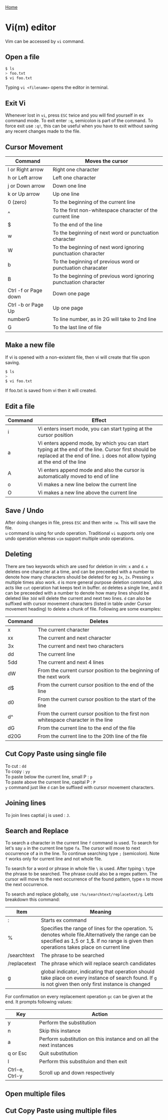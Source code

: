 [Home](/index.html "Home")  

# Vi(m) editor  

Vim can be accessed by `vi` command.

## Open a file  

```bash  
$ ls
> foo.txt
$ vi foo.txt
```  
Typing `vi <filename>` opens the editor in terminal.  

## Exit Vi  

Whenever lost in `vi`, press `ESC` twice and you will find yourself in ex command mode. To exit enter `:q`, semicolon is part of the command. To force exit use `:q!`, this can be useful when you have to exit without saving any recent changes made to the file.  

## Cursor Movement  

|Command| Moves the cursor|
|-------|----------------|
| l or Right arrow | Right one character |
| h or Left arrow | Left one character |
| j or Down arrow | Down one line |
| k or Up arrow | Up one line |
| 0 (zero) | To the beginning of the current line |
| ^ | To the first non-whitespace character of the current line |
| $ | To the end of the line |
| w | To the beginning of next word or punctuation character |
| W | To the beginning of next word ignoring punctuation character |
| b | To the beginning of previous word or punctuation characater |
| B | To the beginning of previous word ignoring punctuation character | 
| Ctrl -f or Page down | Down one page | 
| Ctrl -b or Page Up | Up one page | 
| numberG | To line number, as in 2G will take to 2nd line |
| G | To the last line of file|  

## Make a new file  

If vi is opened with a non-existent file, then vi will create that file upon saving.

```bash
$ ls
> 
$ vi foo.txt
```
If foo.txt is saved from vi then it will created.  

## Edit a file  

|Command|Effect|
|-------|------|
| i | Vi enters insert mode, you can start typing at the cursor position |
| a | Vi enters append mode, by which you can start typing at the end of the line. Cursor first should be replaced at the end of line.  `i` does not allow typing at the end of the line |
| A | Vi enters append mode and also the cursor is automatically moved to end of line |
| o | Vi makes a new line below the current line |
| O | Vi makes a new line above the current line |  

## Save / Undo  

After doing changes in file, press `ESC` and then write `:w`. This will save the file.  
`u` command is using for undo operation. Traditional `vi` supports only one undo operation whereas `vim` support multiple undo operations.  

## Deleting  

There are two keywords which are used for deletion in vim: `x` and `d`. `x` deletes one character at a time, and can be preceeded with a number to denote how many characters should be deleted for eg `3x`, `2x`. Pressing `x` multiple times also work. `d` is more general purpose deletion command, also acts like `cut` operation hat keeps text in buffer. `dd` deletes a single line, and it can be preceeded with a number to denote how many lines should be deleted like `3dd` will delete the current and next two lines. `d` can also be suffixed with cursor movement characters (listed in table under Cursor movement heading) to delete a chunk of file. Following are some examples:  

| Command | Deletes |
|---------|---------|
| x | The current character |
| xx | The current and next character |
| 3x | The current and next two characters |
| dd | The current line |
| 5dd | The current and next 4 lines |
| dW | From the current cursor position to the beginning of the next work |
| d$ | From the current cursor position to the end of the line |
| d0 | From the current cursor position to the start of the line |
| d^ | From the current cursor position to the first non whitespace character in the line |
| dG | From the current line to the end of the file |
| d20G | From the current line to the 20th line of the file |  

## Cut Copy Paste using single file  

To cut : `dd`  
To copy : `yy`  
To paste below the current line, small P : `p`  
To paste above the current line, capital P : `P`  
`y` command just like `d` can be suffixed with cursor movement characters.  

## Joining lines  

To join lines captial j is used : `J`.  

## Search and Replace  

To search a character in the current line `f` command is used. To search for let's say `a` in the current line type `fa`. The cursor will move to next occurrence of a in the line. To continue searching type `;` (semicolon). Note `f` works only for current line and not whole file.  

To search for a word or phrase in whole file `\` is used. After typing `\` type the phrase to be searched. The phrase could also be a regex pattern. The cursor will move to the next occurrence of the found pattern, type `n` to move the next occurrence.  

To search and replace globally, use `:%s/searchtext/replacetext/g`. Lets breakdown this command:  

|Item|Meaning|
|----|-------|
| : | Starts ex command|
| % | Specifies the range of lines for the operation. % denotes whole file.Alternatively the range can be specified as 1,5 or 1,$. If no range is given then operations takes place on current line|
| /searchtext| The phrase to be searched|
| /replacetext| The phrase which will replace search candidates|
| g | global indicator, indicating that operation should take place on every instance of search found. If `g` is not given then only first instance is changed|  

For confirmation on every replacement operation `gc` can be given at the end. It prompts following values:  

|Key|Action|
|---|------|
| y | Perform the substitution|
| n | Skip this instance|
| a | Perform substitution on this instance and on all the next instances|
| q or Esc| Quit substitution|
|  l | Perform this substituion and then exit|
| Ctrl-e, Ctrl-y| Scroll up and down respectively|  




## Open multiple files  
## Cut Copy Paste using multiple files
